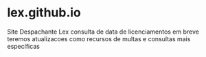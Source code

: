 # lex.github.io
Site Despachante Lex
consulta de data de licenciamentos 
em breve teremos atualizacoes 
como recursos de multas e consultas mais específicas
